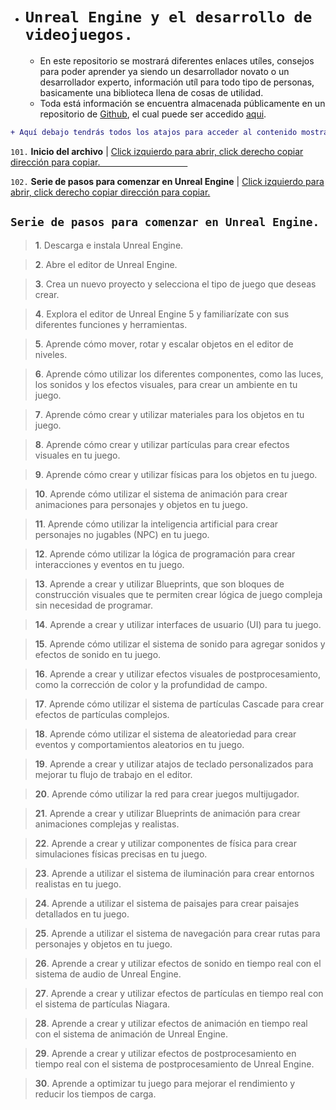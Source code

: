 - # `Unreal Engine y el desarrollo de videojuegos.`
  - En este repositorio se mostrará diferentes enlaces utíles, consejos para poder aprender ya siendo un desarrollador novato o un desarrollador experto, información utíl para todo tipo de personas, basicamente una biblioteca llena de cosas de utilidad.
  - Toda está información se encuentra almacenada públicamente en un repositorio de [Github](https://github.com/), el cual puede ser accedido [aqui](https://github.com/ReyMaxx/UnrealEngine).

```diff
+ Aquí debajo tendrás todos los atajos para acceder al contenido mostrado en está pagina.
```

`101.` **Inicio del archivo** | [Click izquierdo para abrir, click derecho copiar dirección para copiar. ⁣ ⁣ ⁣ ⁣ ⁣ ⁣ ⁣ ⁣ ⁣ ⁣ ⁣ ⁣ ⁣ ⁣ ⁣ ⁣ ⁣ ⁣ ⁣ ⁣ ⁣ ⁣ ⁣ ⁣ ⁣ ⁣ ⁣ ⁣ ⁣ ⁣ ⁣ ⁣ ⁣ ⁣ ⁣ ⁣ ⁣ ⁣ ⁣ ⁣ ⁣ ⁣ ⁣ ⁣ ⁣ ⁣⁣ ⁣ ⁣ ⁣ ⁣ ⁣ ⁣ ⁣ ⁣ ⁣ ⁣ ⁣ ⁣ ⁣ ⁣ ⁣ ⁣ ⁣ ⁣ ⁣ ⁣ ⁣ ⁣ ⁣ ⁣ ⁣ ⁣ ⁣ ⁣ ⁣ ⁣ ⁣ ⁣ ⁣ ⁣ ⁣ ⁣ ⁣ ⁣ ⁣ ⁣ ⁣  ⁣ ⁣ ⁣ ⁣ ⁣ ⁣ ⁣ ⁣ ⁣ ⁣ ⁣ ⁣ ⁣ ⁣ ⁣ ⁣ ⁣ ⁣ ⁣ ⁣ ⁣ ⁣⁣](https://rip.omg.lol/#unreal-engine-y-el-desarrollo-de-videojuegos)

`102.` **Serie de pasos para comenzar en Unreal Engine** | [Click izquierdo para abrir, click derecho copiar dirección para copiar.](https://rip.omg.lol/#serie-de-pasos-para-comenzar-en-unreal-engine)

## `Serie de pasos para comenzar en Unreal Engine.`

> **1**. Descarga e instala Unreal Engine.

> **2**. Abre el editor de Unreal Engine.

> **3**. Crea un nuevo proyecto y selecciona el tipo de juego que deseas crear.

> **4**. Explora el editor de Unreal Engine 5 y familiarízate con sus diferentes funciones y herramientas.

> **5**. Aprende cómo mover, rotar y escalar objetos en el editor de niveles.

> **6**. Aprende cómo utilizar los diferentes componentes, como las luces, los sonidos y los efectos visuales, para crear un ambiente en tu juego.

> **7**. Aprende cómo crear y utilizar materiales para los objetos en tu juego.

> **8**. Aprende cómo crear y utilizar partículas para crear efectos visuales en tu juego.

> **9**. Aprende cómo crear y utilizar físicas para los objetos en tu juego.

> **10**. Aprende cómo utilizar el sistema de animación para crear animaciones para personajes y objetos en tu juego.

> **11**. Aprende cómo utilizar la inteligencia artificial para crear personajes no jugables (NPC) en tu juego.

> **12**. Aprende cómo utilizar la lógica de programación para crear interacciones y eventos en tu juego.

> **13**. Aprende a crear y utilizar Blueprints, que son bloques de construcción visuales que te permiten crear lógica de juego compleja sin necesidad de programar.

> **14**. Aprende a crear y utilizar interfaces de usuario (UI) para tu juego.

> **15**. Aprende cómo utilizar el sistema de sonido para agregar sonidos y efectos de sonido en tu juego.

> **16**. Aprende a crear y utilizar efectos visuales de postprocesamiento, como la corrección de color y la profundidad de campo.

> **17**. Aprende cómo utilizar el sistema de partículas Cascade para crear efectos de partículas complejos.

> **18**. Aprende cómo utilizar el sistema de aleatoriedad para crear eventos y comportamientos aleatorios en tu juego.

> **19**. Aprende a crear y utilizar atajos de teclado personalizados para mejorar tu flujo de trabajo en el editor.

> **20**. Aprende cómo utilizar la red para crear juegos multijugador.

> **21**. Aprende a crear y utilizar Blueprints de animación para crear animaciones complejas y realistas.

> **22**. Aprende a crear y utilizar componentes de física para crear simulaciones físicas precisas en tu juego.

> **23**. Aprende a utilizar el sistema de iluminación para crear entornos realistas en tu juego.

> **24**. Aprende a utilizar el sistema de paisajes para crear paisajes detallados en tu juego.

> **25**. Aprende a utilizar el sistema de navegación para crear rutas para personajes y objetos en tu juego.

> **26**. Aprende a crear y utilizar efectos de sonido en tiempo real con el sistema de audio de Unreal Engine.

> **27**. Aprende a crear y utilizar efectos de partículas en tiempo real con el sistema de partículas Niagara.

> **28**. Aprende a crear y utilizar efectos de animación en tiempo real con el sistema de animación de Unreal Engine.

> **29**. Aprende a crear y utilizar efectos de postprocesamiento en tiempo real con el sistema de postprocesamiento de Unreal Engine.

> **30**. Aprende a optimizar tu juego para mejorar el rendimiento y reducir los tiempos de carga.
